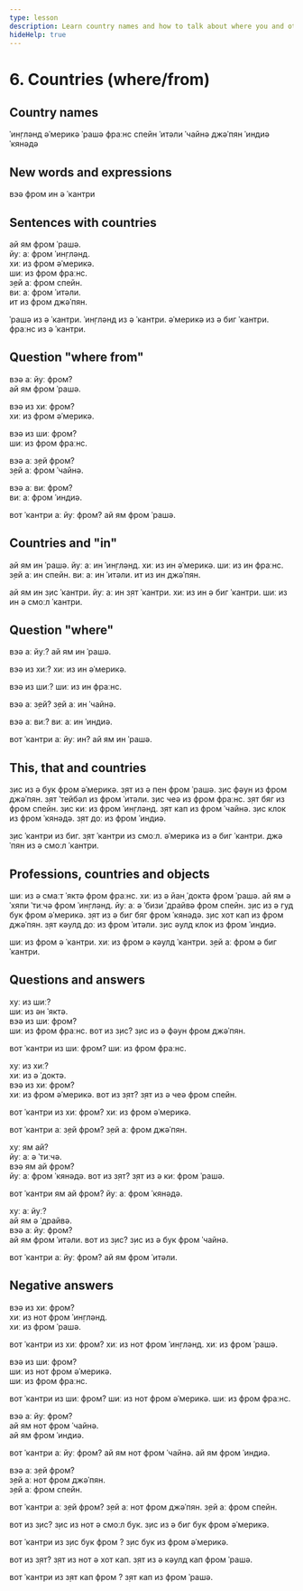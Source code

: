 ```yaml
---
type: lesson
description: Learn country names and how to talk about where you and others are from using 'where', 'from', and 'in' with proper sentence structure
hideHelp: true
---
```


# 6. Countries (where/from)

## Country names

ˈин̣глəнд
əˈмерикə
ˈрашə
фраːнс
спейн
ˈитəли
ˈчайнə
джəˈпян
ˈиндиə
ˈкянəдə

## New words and expressions

вэə
фром
ин
ə ˈкантри

## Sentences with countries

ай ям фром ˈрашə.  
йуː аː фром ˈин̣глəнд.  
хиː из фром əˈмерикə.  
шиː из фром фраːнс.  
з̣ей аː фром спейн.  
виː аː фром ˈитəли.  
ит из фром джəˈпян.

ˈрашə из ə ˈкантри.
ˈин̣глəнд из ə ˈкантри.
əˈмерикə из ə биг ˈкантри.
фраːнс из ə ˈкантри.

## Question "where from"

вэə аː йуː фром?  
ай ям фром ˈрашə.

вэə из хиː фром?  
хиː из фром əˈмерикə.

вэə из шиː фром?  
шиː из фром фраːнс.

вэə аː з̣ей фром?  
з̣ей аː фром ˈчайнə.

вэə аː виː фром?  
виː аː фром ˈиндиə.

вот ˈкантри аː йуː фром?
ай ям фром ˈрашə.

## Countries and "in"

ай ям ин ˈрашə.
йуː аː ин ˈин̣глəнд.
хиː из ин əˈмерикə.
шиː из ин фраːнс.
з̣ей аː ин спейн.
виː аː ин ˈитəли.
ит из ин джəˈпян.

ай ям ин з̣ис ˈкантри.
йуː аː ин з̣ят ˈкантри.
хиː из ин ə биг ˈкантри.
шиː из ин ə смоːл ˈкантри.

## Question "where"

вэə аː йуː?
ай ям ин ˈрашə.

вэə из хиː?
хиː из ин əˈмерикə.

вэə из шиː?
шиː из ин фраːнс.

вэə аː з̣ей?
з̣ей аː ин ˈчайнə.

вэə аː виː?
виː аː ин ˈиндиə.

вот ˈкантри аː йуː ин?
ай ям ин ˈрашə.

## This, that and countries

з̣ис из ə бук фром əˈмерикə.
з̣ят из ə пен фром ˈрашə.
з̣ис фəун из фром джəˈпян.
з̣ят ˈтейбəл из фром ˈитəли.
з̣ис чеə из фром фраːнс.
з̣ят бяг из фром спейн.
з̣ис киː из фром ˈин̣глəнд.
з̣ят кап из фром ˈчайнə.
з̣ис клок из фром ˈкянəдə.
з̣ят доː из фром ˈиндиə.

з̣ис ˈкантри из биг.
з̣ят ˈкантри из смоːл.
əˈмерикə из ə биг ˈкантри.
джəˈпян из ə смоːл ˈкантри.

## Professions, countries and objects

шиː из ə смаːт ˈяктə фром фраːнс.
хиː из ə йан̣ ˈдоктə фром ˈрашə.
ай ям ə ˈхяпи ˈтиːчə фром ˈин̣глəнд.
йуː аː ə ˈбизи ˈдрайвə фром спейн.
з̣ис из ə гуд бук фром əˈмерикə.
з̣ят из ə биг бяг фром ˈкянəдə.
з̣ис хот кап из фром джəˈпян.
з̣ят кəулд доː из фром ˈитəли.
з̣ис əулд клок из фром ˈиндиə.

шиː из фром ə ˈкантри.
хиː из фром ə кəулд ˈкантри.
з̣ей аː фром ə биг ˈкантри.

## Questions and answers

хуː из шиː?  
шиː из əн ˈяктə.  
вэə из шиː фром?  
шиː из фром фраːнс.
вот из з̣ис?
з̣ис из ə фəун фром джəˈпян.

вот ˈкантри из шиː фром?
шиː из фром фраːнс.

хуː из хиː?  
хиː из ə ˈдоктə.  
вэə из хиː фром?  
хиː из фром əˈмерикə.
вот из з̣ят?
з̣ят из ə чеə фром спейн.

вот ˈкантри из хиː фром?
хиː из фром əˈмерикə.

вот ˈкантри аː з̣ей фром?
з̣ей аː фром джəˈпян.

хуː ям ай?  
йуː аː ə ˈтиːчə.  
вэə ям ай фром?  
йуː аː фром ˈкянəдə.
вот из з̣ят?
з̣ят из ə киː фром ˈрашə.

вот ˈкантри ям ай фром?
йуː аː фром ˈкянəдə.

хуː аː йуː?  
ай ям ə ˈдрайвə.  
вэə аː йуː фром?  
ай ям фром ˈитəли.
вот из з̣ис?
з̣ис из ə бук фром ˈчайнə.

вот ˈкантри аː йуː фром?
ай ям фром ˈитəли.

## Negative answers

вэə из хиː фром?  
хиː из нот фром ˈин̣глəнд.  
хиː из фром ˈрашə.

вот ˈкантри из хиː фром?
хиː из нот фром ˈин̣глəнд.
хиː из фром ˈрашə.

вэə из шиː фром?  
шиː из нот фром əˈмерикə.  
шиː из фром фраːнс.

вот ˈкантри из шиː фром?
шиː из нот фром əˈмерикə.
шиː из фром фраːнс.

вэə аː йуː фром?  
ай ям нот фром ˈчайнə.  
ай ям фром ˈиндиə.

вот ˈкантри аː йуː фром?
ай ям нот фром ˈчайнə.
ай ям фром ˈиндиə.

вэə аː з̣ей фром?  
з̣ей аː нот фром джəˈпян.  
з̣ей аː фром спейн.

вот ˈкантри аː з̣ей фром?
з̣ей аː нот фром джəˈпян.
з̣ей аː фром спейн.

вот из з̣ис?
з̣ис из нот ə смоːл бук.
з̣ис из ə биг бук фром əˈмерикə.

вот ˈкантри из з̣ис бук фром ?
з̣ис бук из фром əˈмерикə.

вот из з̣ят?
з̣ят из нот ə хот кап.
з̣ят из ə кəулд кап фром ˈрашə.

вот ˈкантри из з̣ят кап фром ?
з̣ят кап из фром ˈрашə.
